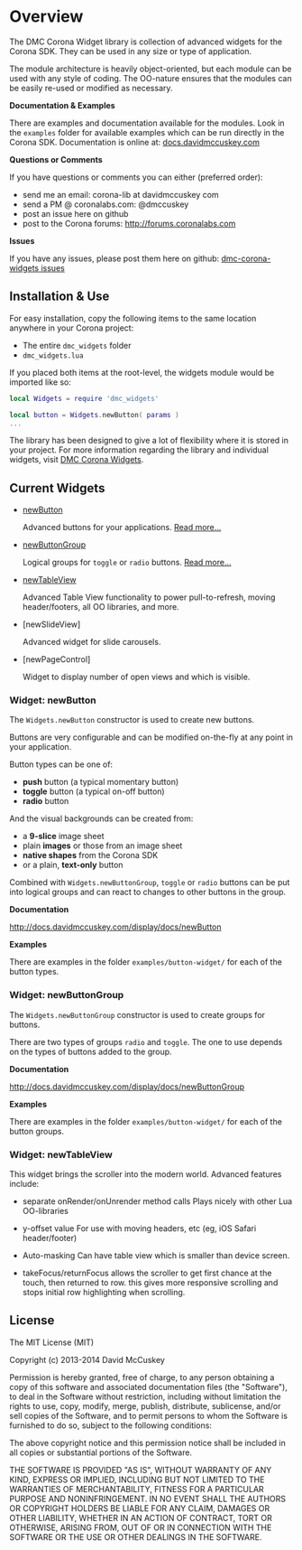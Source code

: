 # Overview #

The DMC Corona Widget library is collection of advanced widgets for the Corona SDK. They can be used in any size or type of application.

The module architecture is heavily object-oriented, but each module can be used with any style of coding. The OO-nature ensures that the modules can be easily re-used or modified as necessary.


**Documentation & Examples**

There are examples and documentation available for the modules. Look in the `examples` folder for available examples which can be run directly in the Corona SDK. Documentation is online at: [docs.davidmccuskey.com](http://docs.davidmccuskey.com/display/docs/DMC+Corona+Widgets)


**Questions or Comments**

If you have questions or comments you can either (preferred order):
* send me an email: corona-lib at davidmccuskey com
* send a PM @ coronalabs.com: @dmccuskey
* post an issue here on github
* post to the Corona forums: http://forums.coronalabs.com


**Issues**

If you have any issues, please post them here on github: [dmc-corona-widgets issues](http://github.com/dmccuskey/dmc-corona-widgets/issues)




## Installation & Use ##

For easy installation, copy the following items to the same location anywhere in your Corona project:

* The entire `dmc_widgets` folder
* `dmc_widgets.lua`


If you placed both items at the root-level, the widgets module would be imported like so:

```lua
local Widgets = require 'dmc_widgets'

local button = Widgets.newButton( params )
...
```


The library has been designed to give a lot of flexibility where it is stored in your project. For more information regarding the library and individual widgets, visit [DMC Corona Widgets](http://docs.davidmccuskey.com/display/docs/DMC+Corona+Widgets).



## Current Widgets ##

* [newButton](#newButton)

  Advanced buttons for your applications. [Read more...](#newButton)

* [newButtonGroup](#newButtonGroup)

  Logical groups for `toggle` or `radio` buttons. [Read more...](#newButtonGroup)

* [newTableView](#newTableView)

  Advanced Table View functionality to power pull-to-refresh, moving header/footers, all OO libraries, and more.

* [newSlideView]

  Advanced widget for slide carousels.

* [newPageControl]

  Widget to display number of open views and which is visible.



<a name="newButton"></a>
### Widget: newButton ###

The `Widgets.newButton` constructor is used to create new buttons.

Buttons are very configurable and can be modified on-the-fly at any point in your application.

Button types can be one of:
* **push** button (a typical momentary button)
* **toggle** button (a typical on-off button)
* **radio** button

And the visual backgrounds can be created from:
* a **9-slice** image sheet
* plain **images** or those from an image sheet
* **native shapes** from the Corona SDK
* or a plain, **text-only** button

Combined with `Widgets.newButtonGroup`, `toggle` or `radio` buttons can be put into logical groups and can react to changes to other buttons in the group.


**Documentation**

http://docs.davidmccuskey.com/display/docs/newButton


**Examples**

There are examples in the folder `examples/button-widget/` for each of the button types.



<a name="newButtonGroup"></a>
### Widget: newButtonGroup ###

The `Widgets.newButtonGroup` constructor is used to create groups for buttons.

There are two types of groups `radio` and `toggle`. The one to use depends on the types of buttons added to the group.


**Documentation**

http://docs.davidmccuskey.com/display/docs/newButtonGroup


**Examples**

There are examples in the folder `examples/button-widget/` for each of the button groups.



<a name="newTableView"></a>
### Widget: newTableView ###

This widget brings the scroller into the modern world. Advanced features include:

* separate onRender/onUnrender method calls
  Plays nicely with other Lua OO-libraries

* y-offset value
  For use with moving headers, etc (eg, iOS Safari header/footer)

* Auto-masking
  Can have table view which is smaller than device screen.

* takeFocus/returnFocus
  allows the scroller to get first chance at the touch, then returned to row. this gives more responsive scrolling and stops initial row highlighting when scrolling.


## License ##

The MIT License (MIT)

Copyright (c) 2013-2014 David McCuskey

Permission is hereby granted, free of charge, to any person obtaining a copy
of this software and associated documentation files (the "Software"), to deal
in the Software without restriction, including without limitation the rights
to use, copy, modify, merge, publish, distribute, sublicense, and/or sell
copies of the Software, and to permit persons to whom the Software is
furnished to do so, subject to the following conditions:

The above copyright notice and this permission notice shall be included in all
copies or substantial portions of the Software.

THE SOFTWARE IS PROVIDED "AS IS", WITHOUT WARRANTY OF ANY KIND, EXPRESS OR
IMPLIED, INCLUDING BUT NOT LIMITED TO THE WARRANTIES OF MERCHANTABILITY,
FITNESS FOR A PARTICULAR PURPOSE AND NONINFRINGEMENT. IN NO EVENT SHALL THE
AUTHORS OR COPYRIGHT HOLDERS BE LIABLE FOR ANY CLAIM, DAMAGES OR OTHER
LIABILITY, WHETHER IN AN ACTION OF CONTRACT, TORT OR OTHERWISE, ARISING FROM,
OUT OF OR IN CONNECTION WITH THE SOFTWARE OR THE USE OR OTHER DEALINGS IN THE
SOFTWARE.
